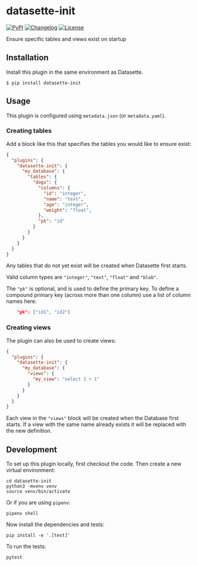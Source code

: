 # datasette-init

[![PyPI](https://img.shields.io/pypi/v/datasette-init.svg)](https://pypi.org/project/datasette-init/)
[![Changelog](https://img.shields.io/github/v/release/simonw/datasette-init?label=changelog)](https://github.com/simonw/datasette-init/releases)
[![License](https://img.shields.io/badge/license-Apache%202.0-blue.svg)](https://github.com/simonw/datasette-init/blob/master/LICENSE)

Ensure specific tables and views exist on startup

## Installation

Install this plugin in the same environment as Datasette.

    $ pip install datasette-init

## Usage

This plugin is configured using `metadata.json` (or `metadata.yaml`). 

### Creating tables

Add a block like this that specifies the tables you would like to ensure exist:

```json
{
  "plugins": {
    "datasette-init": {
      "my_database": {
        "tables": {
          "dogs": {
            "columns": {
              "id": "integer",
              "name": "text",
              "age": "integer",
              "weight": "float",
            },
            "pk": "id"
          }
        }
      }
    }
  }
}
```

Any tables that do not yet exist will be created when Datasette first starts.

Valid column types are `"integer"`, `"text"`, `"float"` and `"blob"`.

The `"pk"` is optional, and is used to define the primary key. To define a compound primary key (across more than one column) use a list of column names here:
```json
    "pk": ["id1", "id2"]
```

### Creating views

The plugin can also be used to create views:

```json
{
  "plugins": {
    "datasette-init": {
      "my_database": {
        "views": {
          "my_view": "select 1 + 1"
        }
      }
    }
  }
}
```

Each view in the ``"views"`` block will be created when the Database first starts. If a view with the same name already exists it will be replaced with the new definition.


## Development

To set up this plugin locally, first checkout the code. Then create a new virtual environment:

    cd datasette-init
    python3 -mvenv venv
    source venv/bin/activate

Or if you are using `pipenv`:

    pipenv shell

Now install the dependencies and tests:

    pip install -e '.[test]'

To run the tests:

    pytest
